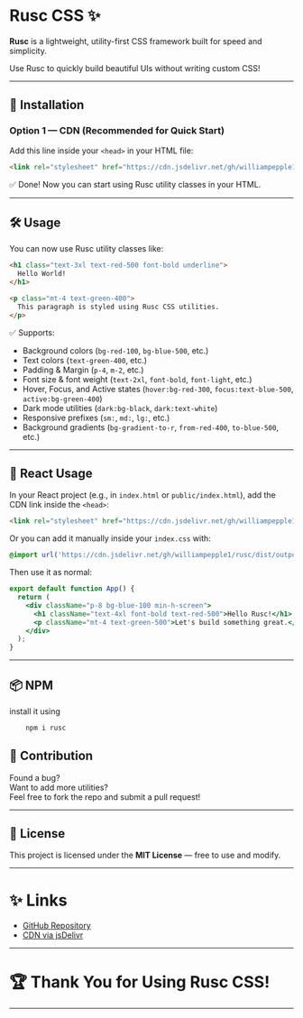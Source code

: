 # Rusc CSS ✨

**Rusc** is a lightweight, utility-first CSS framework built for speed and simplicity. 
 
Use Rusc to quickly build beautiful UIs without writing custom CSS!

---

## 🚀 Installation

### Option 1 — CDN (Recommended for Quick Start)

Add this line inside your `<head>` in your HTML file:

```html
<link rel="stylesheet" href="https://cdn.jsdelivr.net/gh/williampepple1/rusc/dist/output.css">
```

✅ Done! Now you can start using Rusc utility classes in your HTML.

---

## 🛠️ Usage

You can now use Rusc utility classes like:

```html
<h1 class="text-3xl text-red-500 font-bold underline">
  Hello World!
</h1>

<p class="mt-4 text-green-400">
  This paragraph is styled using Rusc CSS utilities.
</p>
```

✅ Supports:
- Background colors (`bg-red-100`, `bg-blue-500`, etc.)
- Text colors (`text-green-400`, etc.)
- Padding & Margin (`p-4`, `m-2`, etc.)
- Font size & font weight (`text-2xl`, `font-bold`, `font-light`, etc.)
- Hover, Focus, and Active states (`hover:bg-red-300`, `focus:text-blue-500`, `active:bg-green-400`)
- Dark mode utilities (`dark:bg-black`, `dark:text-white`)
- Responsive prefixes (`sm:`, `md:`, `lg:`, etc.)
- Background gradients (`bg-gradient-to-r`, `from-red-400`, `to-blue-500`, etc.)

---

## 🧩 React Usage

In your React project (e.g., in `index.html` or `public/index.html`), add the CDN link inside the `<head>`:

```html
<link rel="stylesheet" href="https://cdn.jsdelivr.net/gh/williampepple1/rusc/dist/output.css">
```

Or you can add it manually inside your `index.css` with:

```css
@import url('https://cdn.jsdelivr.net/gh/williampepple1/rusc/dist/output.css');
```

Then use it as normal:

```jsx
export default function App() {
  return (
    <div className="p-8 bg-blue-100 min-h-screen">
      <h1 className="text-4xl font-bold text-red-500">Hello Rusc!</h1>
      <p className="mt-4 text-green-500">Let's build something great.</p>
    </div>
  );
}
```

---

## 📦 NPM

install it using 

```bash
    npm i rusc
```

## 🎯 Contribution

Found a bug?  
Want to add more utilities?  
Feel free to fork the repo and submit a pull request!

---

## 📄 License

This project is licensed under the **MIT License** — free to use and modify.

---

# ✨ Links

- [GitHub Repository](https://github.com/williampepple1/rusc)
- [CDN via jsDelivr](https://cdn.jsdelivr.net/gh/williampepple1/rusc/dist/output.css)

---

# 🏆 Thank You for Using Rusc CSS!

---